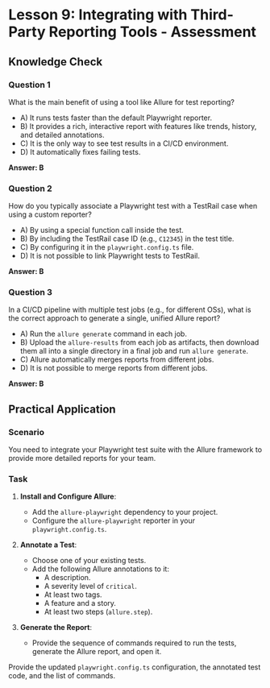 # Lesson 9: Integrating with Third-Party Reporting Tools - Assessment

## Knowledge Check

### Question 1
What is the main benefit of using a tool like Allure for test reporting?
- A) It runs tests faster than the default Playwright reporter.
- B) It provides a rich, interactive report with features like trends, history, and detailed annotations.
- C) It is the only way to see test results in a CI/CD environment.
- D) It automatically fixes failing tests.

**Answer: B**

### Question 2
How do you typically associate a Playwright test with a TestRail case when using a custom reporter?
- A) By using a special function call inside the test.
- B) By including the TestRail case ID (e.g., `C12345`) in the test title.
- C) By configuring it in the `playwright.config.ts` file.
- D) It is not possible to link Playwright tests to TestRail.

**Answer: B**

### Question 3
In a CI/CD pipeline with multiple test jobs (e.g., for different OSs), what is the correct approach to generate a single, unified Allure report?
- A) Run the `allure generate` command in each job.
- B) Upload the `allure-results` from each job as artifacts, then download them all into a single directory in a final job and run `allure generate`.
- C) Allure automatically merges reports from different jobs.
- D) It is not possible to merge reports from different jobs.

**Answer: B**

## Practical Application

### Scenario
You need to integrate your Playwright test suite with the Allure framework to provide more detailed reports for your team.

### Task
1.  **Install and Configure Allure**:
    -   Add the `allure-playwright` dependency to your project.
    -   Configure the `allure-playwright` reporter in your `playwright.config.ts`.

2.  **Annotate a Test**:
    -   Choose one of your existing tests.
    -   Add the following Allure annotations to it:
        -   A description.
        -   A severity level of `critical`.
        -   At least two tags.
        -   A feature and a story.
        -   At least two steps (`allure.step`).

3.  **Generate the Report**:
    -   Provide the sequence of commands required to run the tests, generate the Allure report, and open it.

Provide the updated `playwright.config.ts` configuration, the annotated test code, and the list of commands.
